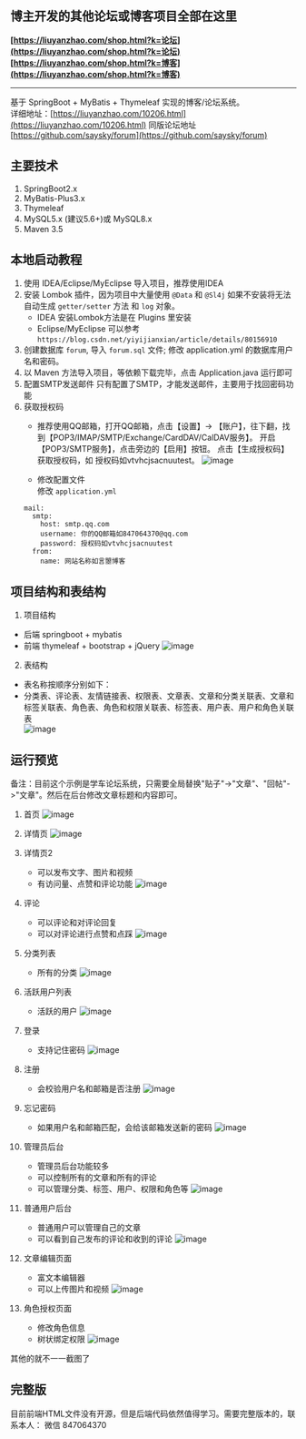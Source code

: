 ## 博主开发的其他论坛或博客项目全部在这里
**[https://liuyanzhao.com/shop.html?k=论坛](https://liuyanzhao.com/shop.html?k=论坛)** <br/>
**[https://liuyanzhao.com/shop.html?k=博客](https://liuyanzhao.com/shop.html?k=博客)**   <br/>
- -------------------------------------------------------------------------------
基于 SpringBoot + MyBatis + Thymeleaf 实现的博客/论坛系统。
<br/>
详细地址：[https://liuyanzhao.com/10206.html](https://liuyanzhao.com/10206.html)
同版论坛地址[https://github.com/saysky/forum](https://github.com/saysky/forum)


## 主要技术
1. SpringBoot2.x
2. MyBatis-Plus3.x
3. Thymeleaf
4. MySQL5.x (建议5.6+)或 MySQL8.x
5. Maven 3.5

## 本地启动教程
1. 使用 IDEA/Eclipse/MyEclipse 导入项目，推荐使用IDEA
2. 安装 Lombok 插件，因为项目中大量使用 `@Data` 和 `@Sl4j` 如果不安装将无法自动生成 `getter/setter` 方法 和 `log` 对象。
   - IDEA 安装Lombok方法是在 Plugins 里安装
   - Eclipse/MyEclipse 可以参考 `https://blog.csdn.net/yiyijianxian/article/details/80156910`
3. 创建数据库 `forum`, 导入 `forum.sql` 文件; 修改 application.yml 的数据库用户名和密码。
4. 以 Maven 方法导入项目，等依赖下载完毕，点击 Application.java 运行即可
5. 配置SMTP发送邮件
只有配置了SMTP，才能发送邮件，主要用于找回密码功能
1. 获取授权码 <br/>
    - 推荐使用QQ邮箱，打开QQ邮箱，点击【设置】-> 【账户】，往下翻，找到【POP3/IMAP/SMTP/Exchange/CardDAV/CalDAV服务】。
    开启【POP3/SMTP服务】，点击旁边的【启用】按钮。 点击【生成授权码】获取授权码，如 授权码如vtvhcjsacnuutest。
    ![image](img/smtp.png)

    - 修改配置文件 <br/>
    修改 `application.yml` 
    ```$xslt
    mail:
      smtp:
        host: smtp.qq.com
        username: 你的QQ邮箱如847064370@qq.com
        password: 授权码如vtvhcjsacnuutest
      from:
        name: 网站名称如言曌博客
    ```


## 项目结构和表结构
1. 项目结构
- 后端 springboot + mybatis
- 前端 thymeleaf + bootstrap + jQuery
![image](img/project.png)

2. 表结构
- 表名称按顺序分别如下：
- 分类表、评论表、友情链接表、权限表、文章表、文章和分类关联表、文章和标签关联表、角色表、角色和权限关联表、标签表、用户表、用户和角色关联表 <br/>
![image](img/db.png)

## 运行预览
备注：目前这个示例是学车论坛系统，只需要全局替换"贴子"->"文章"、"回帖"->"文章"。然后在后台修改文章标题和内容即可。

1. 首页
![image](img/home.png)

2. 详情页
![image](img/post-details.png)

3. 详情页2 
    - 可以发布文字、图片和视频
    - 有访问量、点赞和评论功能
![image](img/post-details2.png)

4. 评论 
    - 可以评论和对评论回复
    - 可以对评论进行点赞和点踩
![image](img/comment.png)

5. 分类列表
    - 所有的分类
![image](img/category.png)

6. 活跃用户列表
    - 活跃的用户
![image](img/user.png)

7. 登录
    - 支持记住密码
![image](img/login.png)

8. 注册
    - 会校验用户名和邮箱是否注册
![image](img/register.png)

9. 忘记密码
    - 如果用户名和邮箱匹配，会给该邮箱发送新的密码
![image](img/forget.png)

10. 管理员后台
    - 管理员后台功能较多
    - 可以控制所有的文章和所有的评论
    - 可以管理分类、标签、用户、权限和角色等
![image](img/admin-admin.png)

11. 普通用户后台
    - 普通用户可以管理自己的文章
    - 可以看到自己发布的评论和收到的评论
![image](img/admin-user.png)

12. 文章编辑页面
    - 富文本编辑器
    - 可以上传图片和视频
![image](img/post-edit.png)

13. 角色授权页面
    - 修改角色信息
    - 树状绑定权限
![image](img/role-edit.png)

其他的就不一一截图了

## 完整版
目前前端HTML文件没有开源，但是后端代码依然值得学习。需要完整版本的，联系本人：
微信 847064370
